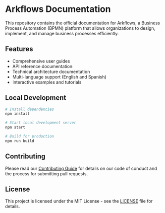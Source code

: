 # Arkflows Documentation

This repository contains the official documentation for Arkflows, a Business Process Automation (BPMN) platform that allows organizations to design, implement, and manage business processes efficiently.

## Features

- Comprehensive user guides
- API reference documentation
- Technical architecture documentation
- Multi-language support (English and Spanish)
- Interactive examples and tutorials

## Local Development

```bash
# Install dependencies
npm install

# Start local development server
npm start

# Build for production
npm run build
```

## Contributing

Please read our [Contributing Guide](CONTRIBUTING.md) for details on our code of conduct and the process for submitting pull requests.

## License

This project is licensed under the MIT License - see the [LICENSE](LICENSE) file for details.
